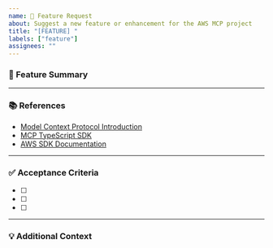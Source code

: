 ```yaml
---
name: 🚀 Feature Request
about: Suggest a new feature or enhancement for the AWS MCP project
title: "[FEATURE] "
labels: ["feature"]
assignees: ""
---
```


### 🚀 Feature Summary

<!-- Provide a clear and concise description of the feature you'd like to see implemented. -->

---

### 📚 References

<!-- Include any relevant documentation, examples, or resources that support this feature request. -->

- [Model Context Protocol Introduction](https://modelcontextprotocol.io/introduction)
- [MCP TypeScript SDK](https://github.com/modelcontextprotocol/typescript-sdk)
- [AWS SDK Documentation](https://docs.aws.amazon.com/AWSJavaScriptSDK/v3/latest/)

---

### ✅ Acceptance Criteria

<!-- List the specific requirements that must be met for this feature to be considered complete. Use checkboxes to track progress. -->

- [ ]
- [ ]
- [ ]

---

### 💡 Additional Context

<!-- Add any other context, screenshots, mockups, or examples that would help understand the feature request. -->
